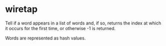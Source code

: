 wiretap
=======

Tell if a word appears in a list of words and, if so, returns the index at which it occurs for the first time, or otherwise -1 is returned.

Words are represented as hash values.



